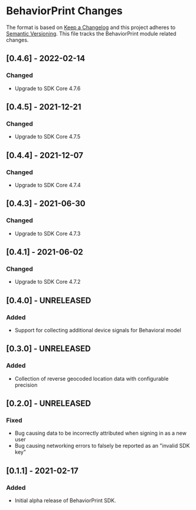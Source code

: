 # BehaviorPrint Changes

The format is based on [Keep a Changelog](https://keepachangelog.com/en/1.0.0/)
and this project adheres to [Semantic Versioning](https://semver.org/spec/v2.0.0.html).
This file tracks the BehaviorPrint module related changes.

## [0.4.6] - 2022-02-14

### Changed

- Upgrade to SDK Core 4.7.6

## [0.4.5] - 2021-12-21

### Changed

- Upgrade to SDK Core 4.7.5

## [0.4.4] - 2021-12-07

### Changed

- Upgrade to SDK Core 4.7.4


## [0.4.3] - 2021-06-30

### Changed

- Upgrade to SDK Core 4.7.3


## [0.4.1] - 2021-06-02

### Changed

- Upgrade to SDK Core 4.7.2

## [0.4.0] - UNRELEASED

### Added

- Support for collecting additional device signals for Behavioral model

## [0.3.0] - UNRELEASED

### Added

- Collection of reverse geocoded location data with configurable precision

## [0.2.0] - UNRELEASED

### Fixed

- Bug causing data to be incorrectly attributed when signing in as a new user
- Bug causing networking errors to falsely be reported as an "invalid SDK key"

## [0.1.1] - 2021-02-17

### Added

- Initial alpha release of BehaviorPrint SDK.
